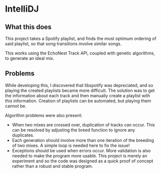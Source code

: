 # IntelliDJ
## What this does
This project takes a Spotify playlist, and finds the most optimum ordering of said playlist, so that song transitions involve similar songs.

This works using the EchoNest Track API, coupled with genetic algorithms, to generate an ideal mix.

## Problems
While developing this, I discovered that libspotify was depreciated, and so playing the created playlists became more difficult. The solution was to get the information about each track and then manually create a playlist with this information. Creation of playlists can be automated, but playing them cannot be.

Algorithm problems were also present:
  - When two mixes are crossed over, duplication of tracks can occur. This can be resolved by adjusting the breed function to ignore any duplicates.
  - Each generation should involve more than one iteration of the breeding of two mixes. A simple loop is needed here to fix the issue!
  - Exceptions should be used when errors occur. More validation is also needed to make the program more usable. This project is merely an experiment and so the code was designed as a quick proof of concept rather than a robust and stable program.


